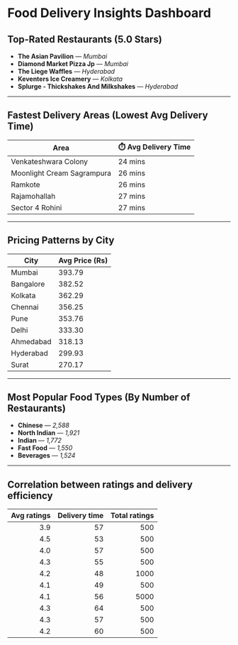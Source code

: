

#  Food Delivery Insights Dashboard

##  Top-Rated Restaurants (5.0 Stars)

- **The Asian Pavilion** — *Mumbai*
- **Diamond Market Pizza Jp** — *Mumbai*
- **The Liege Waffles** — *Hyderabad*
- **Keventers Ice Creamery** — *Kolkata*
- **Splurge - Thickshakes And Milkshakes** — *Hyderabad*

---

##  Fastest Delivery Areas (Lowest Avg Delivery Time)

|  Area                        | ⏱️ Avg Delivery Time |
|-------------------------------|----------------------|
| Venkateshwara Colony          | 24 mins              |
| Moonlight Cream Sagrampura    | 26 mins              |
| Ramkote                       | 26 mins              |
| Rajamohallah                  | 27 mins              |
| Sector 4 Rohini               | 27 mins              |

---

## Pricing Patterns by City

|    City        |   Avg Price (Rs) |
|----------------|------------------|
| Mumbai         | 393.79           |
| Bangalore      | 382.52           |
| Kolkata        | 362.29           |
| Chennai        | 356.25           |
| Pune           | 353.76           |
| Delhi          | 333.30           |
| Ahmedabad      | 318.13           |
| Hyderabad      | 299.93           |
| Surat          | 270.17           |

---

##  Most Popular Food Types (By Number of Restaurants)

- **Chinese** — *2,588*
- **North Indian** — *1,921*
- **Indian** — *1,772*
- **Fast Food** — *1,550*
- **Beverages** — *1,524*

---

## Correlation between ratings and delivery efficiency

|   Avg ratings |   Delivery time |   Total ratings |
|--------------:|----------------:|----------------:|
|           3.9 |              57 |             500 |
|           4.5 |              53 |             500 |
|           4.0 |              57 |             500 |
|           4.3 |              55 |             500 |
|           4.2 |              48 |            1000 |
|           4.1 |              49 |             500 |
|           4.1 |              56 |            5000 |
|           4.3 |              64 |             500 |
|           4.3 |              57 |             500 |
|           4.2 |              60 |             500 |





